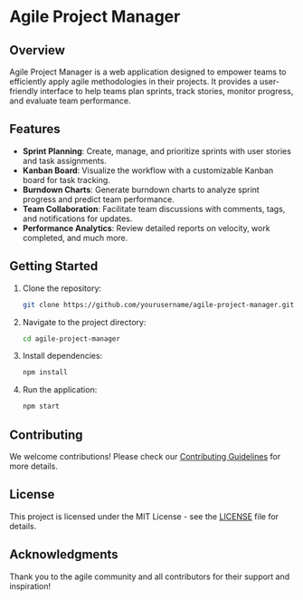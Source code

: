 # Agile Project Manager

## Overview
Agile Project Manager is a web application designed to empower teams to efficiently apply agile methodologies in their projects. It provides a user-friendly interface to help teams plan sprints, track stories, monitor progress, and evaluate team performance.

## Features
- **Sprint Planning**: Create, manage, and prioritize sprints with user stories and task assignments.
- **Kanban Board**: Visualize the workflow with a customizable Kanban board for task tracking.
- **Burndown Charts**: Generate burndown charts to analyze sprint progress and predict team performance.
- **Team Collaboration**: Facilitate team discussions with comments, tags, and notifications for updates.
- **Performance Analytics**: Review detailed reports on velocity, work completed, and much more.

## Getting Started
1. Clone the repository:
   ```bash
   git clone https://github.com/yourusername/agile-project-manager.git
   ```
2. Navigate to the project directory:
   ```bash
   cd agile-project-manager
   ```
3. Install dependencies:
   ```bash
   npm install
   ```
4. Run the application:
   ```bash
   npm start
   ```

## Contributing
We welcome contributions! Please check our [Contributing Guidelines](CONTRIBUTING.md) for more details.

## License
This project is licensed under the MIT License - see the [LICENSE](LICENSE) file for details.

## Acknowledgments
Thank you to the agile community and all contributors for their support and inspiration!
